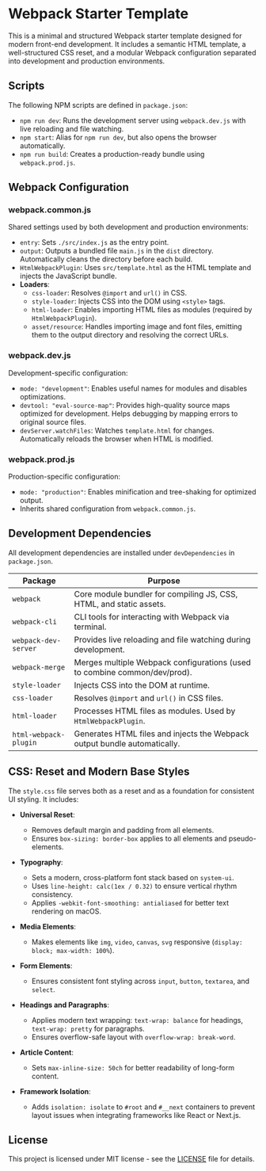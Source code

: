 # Webpack Starter Template

This is a minimal and structured Webpack starter template designed for modern front-end development. It includes a semantic HTML template, a well-structured CSS reset, and a modular Webpack configuration separated into development and production environments.

## Scripts

The following NPM scripts are defined in `package.json`:

- `npm run dev`: Runs the development server using `webpack.dev.js` with live reloading and file watching.
- `npm start`: Alias for `npm run dev`, but also opens the browser automatically.
- `npm run build`: Creates a production-ready bundle using `webpack.prod.js`.

## Webpack Configuration

### webpack.common.js

Shared settings used by both development and production environments:

- `entry`: Sets `./src/index.js` as the entry point.
- `output`: Outputs a bundled file `main.js` in the `dist` directory. Automatically cleans the directory before each build.
- `HtmlWebpackPlugin`: Uses `src/template.html` as the HTML template and injects the JavaScript bundle.
- **Loaders**:
  - `css-loader`: Resolves `@import` and `url()` in CSS.
  - `style-loader`: Injects CSS into the DOM using `<style>` tags.
  - `html-loader`: Enables importing HTML files as modules (required by `HtmlWebpackPlugin`).
  - `asset/resource`: Handles importing image and font files, emitting them to the output directory and resolving the correct URLs.

### webpack.dev.js

Development-specific configuration:

- `mode: "development"`: Enables useful names for modules and disables optimizations.
- `devtool: "eval-source-map"`: Provides high-quality source maps optimized for development. Helps debugging by mapping errors to original source files.
- `devServer.watchFiles`: Watches `template.html` for changes. Automatically reloads the browser when HTML is modified.

### webpack.prod.js

Production-specific configuration:

- `mode: "production"`: Enables minification and tree-shaking for optimized output.
- Inherits shared configuration from `webpack.common.js`.

## Development Dependencies

All development dependencies are installed under `devDependencies` in `package.json`.

| Package               | Purpose                                                                 |
|-----------------------|-------------------------------------------------------------------------|
| `webpack`             | Core module bundler for compiling JS, CSS, HTML, and static assets.     |
| `webpack-cli`         | CLI tools for interacting with Webpack via terminal.                    |
| `webpack-dev-server`  | Provides live reloading and file watching during development.           |
| `webpack-merge`       | Merges multiple Webpack configurations (used to combine common/dev/prod).|
| `style-loader`        | Injects CSS into the DOM at runtime.                                    |
| `css-loader`          | Resolves `@import` and `url()` in CSS files.                            |
| `html-loader`         | Processes HTML files as modules. Used by `HtmlWebpackPlugin`.           |
| `html-webpack-plugin` | Generates HTML files and injects the Webpack output bundle automatically.|

## CSS: Reset and Modern Base Styles

The `style.css` file serves both as a reset and as a foundation for consistent UI styling. It includes:

- **Universal Reset**:
  - Removes default margin and padding from all elements.
  - Ensures `box-sizing: border-box` applies to all elements and pseudo-elements.

- **Typography**:
  - Sets a modern, cross-platform font stack based on `system-ui`.
  - Uses `line-height: calc(1ex / 0.32)` to ensure vertical rhythm consistency.
  - Applies `-webkit-font-smoothing: antialiased` for better text rendering on macOS.

- **Media Elements**:
  - Makes elements like `img`, `video`, `canvas`, `svg` responsive (`display: block; max-width: 100%`).

- **Form Elements**:
  - Ensures consistent font styling across `input`, `button`, `textarea`, and `select`.

- **Headings and Paragraphs**:
  - Applies modern text wrapping: `text-wrap: balance` for headings, `text-wrap: pretty` for paragraphs.
  - Ensures overflow-safe layout with `overflow-wrap: break-word`.

- **Article Content**:
  - Sets `max-inline-size: 50ch` for better readability of long-form content.

- **Framework Isolation**:
  - Adds `isolation: isolate` to `#root` and `#__next` containers to prevent layout issues when integrating frameworks like React or Next.js.

## License

This project is licensed under MIT license - see the [LICENSE](LICENSE) file for details.
